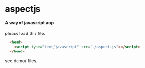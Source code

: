 # aspectjs

#### A way of javascript aop.

please load this file.
```html
  <head>
    <script type="text/javascript" src="./aspect.js"></script>
  </head>
```

see demo/ files.
